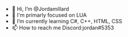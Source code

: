 - 👋 Hi, I’m @Jordamillard
- 👀 I'm primarly focused on LUA
- 🌱 I’m currently learning  C#, C++, HTML, CSS
- 📫 How to reach me  Discord:jordan#5353
